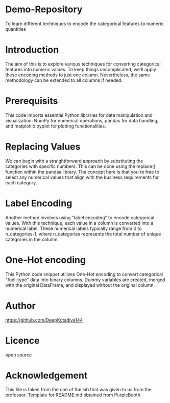 # Demo-Repository
To learn different techniques to encode the categorical features to numeric quantities
# Introduction
The aim of this is to explore various techniques for converting categorical features into numeric values. To keep things uncomplicated, we'll apply these encoding methods to just one column. Nevertheless, the same methodology can be extended to all columns if needed.
# Prerequisits
This code imports essential Python libraries for data manipulation and visualization: NumPy for numerical operations, pandas for data handling, and matplotlib.pyplot for plotting functionalities.
# Replacing Values
We can begin with a straightforward approach by substituting the categories with specific numbers. This can be done using the replace() function within the pandas library. The concept here is that you're free to select any numerical values that align with the business requirements for each category.
# Label Encoding
Another method involves using "label encoding" to encode categorical values. With this technique, each value in a column is converted into a numerical label. These numerical labels typically range from 0 to n_categories-1, where n_categories represents the total number of unique categories in the column.
# One-Hot encoding
This Python code snippet utilizes One-Hot encoding to convert categorical "fuel-type" data into binary columns. Dummy variables are created, merged with the original DataFrame, and displayed without the original column.
# Author
https://github.com/DeepKotadiya144
# Licence
open source
# Acknowledgement
This file is taken from the one of the lab that was given to us from the professor.
Template for README.md obtained from PurpleBooth
